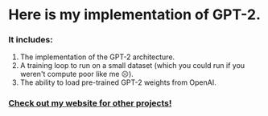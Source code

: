 # Here is my implementation of GPT-2.
### It includes:
1. The implementation of the GPT-2 architecture.
2. A training loop to run on a small dataset (which you could run if you weren't compute poor like me ☹️).
3. The ability to load pre-trained GPT-2 weights from OpenAI.

### [Check out my website for other projects!](https://jacksonkunde.github.io/)
